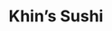 ---
layout: place
title: "Khin’s Sushi"
permalink: /district-of-columbia/washington/khin-s-sushi.html
stateAbbr: DC
stateName: District of Columbia
cityName: Washington
place_id: ChIJ78NrNQW3t4kRGYiDa-IJK4A
photos:
  - name: >-
      places/ChIJ78NrNQW3t4kRGYiDa-IJK4A/photos/AeeoHcLnTQ-ixR6jrEWT5ZUpF3Prn3o2fM-3LfVHI-Pnq9-zrFo3cM-dnDPXM8y_e5owsYZxkQQQiu-5_G614rzcui1DbrqWYQutrNyep4Fzd2gWR7ZLffmAPluR1vtlG056GD5yj2BNubkbOolJv5Z5rTj2WqG7kLkQKG7p2HQUjCou4nqNn4Bwuqlmy_5uOBXTadjbk3fud3E0zjLBvqw5S45Tz0k1UCSrzexP3-k6tmsfnSRYDEjAo63myCl0sTQj3spyGHHndcqO0ZYTgztlTEfp9mO392oXR2J8vjNwjwl1_OWmev7z6hamxG1xU5LcUNQVMEkdbdHmVfVxFgZeV3DIruatfNF1C904_jXpGuTFpZHn5YZ7UtQaYwz2ucmHfITC_bsCs0lfhtx_Wxz-x8r2-cpkooknx7zTJWaS4nOAhww
    widthPx: 3024
    heightPx: 4032
    authorAttributions:
      - displayName: EIleen Pollmeyer
        uri: https://maps.google.com/maps/contrib/104681916323990705137
        photoUri: >-
          https://lh3.googleusercontent.com/a/ACg8ocKxtxQG0TvBUohv-_q7Vbadvcnc02eRGcpvFlGpHrxNQ_gCTtks=s100-p-k-no-mo
    flagContentUri: >-
      https://www.google.com/local/imagery/report/?cb_client=maps_api_places.places_api&image_key=!1e10!2sCIHM0ogKEICAgID36Pb06QE&hl=en-US
    googleMapsUri: >-
      https://www.google.com/maps/place//data=!3m4!1e2!3m2!1sCIHM0ogKEICAgID36Pb06QE!2e10!4m2!3m1!1s0x89b7b705356bc3ef:0x802b09e26b838819
  - name: >-
      places/ChIJ78NrNQW3t4kRGYiDa-IJK4A/photos/AeeoHcItdSChBADbeTWWItQgSjm7fN39XZiJIgLNtFi2zlNk7iu0EaNA9m3EOa2ksCorKn8WcGRw64ZNvGA5H-H6QRIFX2SpHggHExgFUj-gDLaSL77-ynWzXUV3Q8Lko9zhAZTl2nmjXEByXzoI0Kdn_VTkF3NSqiXVVifR5FQ1FvCEA-AZBBrWpoTDNtaHpGTMI9BsOKjJWJ5_mHdEv0QGamIPJ44GFcxuwEUqI7OK01BurkCWxtSxncN4BQlgTB1TsfqaZ8FuoUaXz_VjmDEGgv-2Usdy8p1jFp8fIgjKlnGob4q4SR3fS2qp6cojEUolVQbHCm_PjhawruQP6P0-fF546MT0THyxxABaqxRFzarSI7dABghQAUBvmw0cJcUVU7zmYabIUN3nOgk6IgcDptO_3uazj3qVMCtSW_yiwpIdVg
    widthPx: 4624
    heightPx: 3468
    authorAttributions:
      - displayName: carochan86
        uri: https://maps.google.com/maps/contrib/104500833310047046057
        photoUri: >-
          https://lh3.googleusercontent.com/a/ACg8ocLqWp3RcNLWc5nB7I_R2h1RW2TSSy3UmptRZXWFChs5rBwdIw=s100-p-k-no-mo
    flagContentUri: >-
      https://www.google.com/local/imagery/report/?cb_client=maps_api_places.places_api&image_key=!1e10!2sCIHM0ogKEICAgICTrNusbw&hl=en-US
    googleMapsUri: >-
      https://www.google.com/maps/place//data=!3m4!1e2!3m2!1sCIHM0ogKEICAgICTrNusbw!2e10!4m2!3m1!1s0x89b7b705356bc3ef:0x802b09e26b838819
  - name: >-
      places/ChIJ78NrNQW3t4kRGYiDa-IJK4A/photos/AeeoHcLwGTFdX2S28c1Yo7FuwhqqvEzgmLt_F238yRWaTy-2S2tockc2fM6_BymEb6DRVnIYLM_O0sBEjx8YTlwsmcfK8LI978EfxT-z0AAT0yAV4NIIeyITD2iq07qvQkcgWBTAfbjL-vDxwmcDPO9DgH1ZxwXOdgVFlztlVZq4YdFmT5sSlRz_WVdEdTkozQ4ufFalubreiLkYxYyynox6DizjV06Nxhx7CWaOaHWfDNt8sRWK02gQVm7uATUNyOkUaOJkL0llO7cAdZf6MyeUhJBqFxQr06eRBHeOJv0-aUQOTlxMr2N1g7HjK4BjmBkOBLyClgDQI_6xehclwyLCDkcDfAVencj7GdREvb1l8I2TU7mBM-0DlXbzCAQqkNiL26x9BQRoCvP1ZvjP9ETBLUtJ3Jua2ILiHdaVE3Aq-h-_qpIG
    widthPx: 3000
    heightPx: 4000
    authorAttributions:
      - displayName: Tatiana
        uri: https://maps.google.com/maps/contrib/117560893034568096001
        photoUri: >-
          https://lh3.googleusercontent.com/a-/ALV-UjWGgsMofDEAg0nbA6aj5i5sNGedIUH9VLxOPI2stsVWTnj136Mg=s100-p-k-no-mo
    flagContentUri: >-
      https://www.google.com/local/imagery/report/?cb_client=maps_api_places.places_api&image_key=!1e10!2sCIHM0ogKEICAgMCg7MaSpwE&hl=en-US
    googleMapsUri: >-
      https://www.google.com/maps/place//data=!3m4!1e2!3m2!1sCIHM0ogKEICAgMCg7MaSpwE!2e10!4m2!3m1!1s0x89b7b705356bc3ef:0x802b09e26b838819
  - name: >-
      places/ChIJ78NrNQW3t4kRGYiDa-IJK4A/photos/AeeoHcKo67B-pkpOSfgKKp504oMv3vp_M2sQgx5c_T293vf5P9ERQLC482jyS4aMtfGt3obUrS_TiJosbV4gObJSXseUIi4qGcKt1bd-5OVqohS5KARiChtBfDqZ_9Fe2KGWuKit14sAN24iVdu3kCFCauhAN5Wha8-uHK-YYB14jkagixyZmEVoMPp12tRp7s4WT9wwxABB2MSRcCgPjAntCC_DIqf_xqECLD9gRguRe_J7AXOxnIzeLtD0wudgTmwrJ_4Otpgw_bpcpZjGBz23kJBhvyfdvllfnGlIJji0oeqWJpDe3yZAQDwQrt9HeQrKYknnpEjMV6IoOaM_xoYhwc_akyzhtSke_363gIvlYHl2XGWhhrAB-SfUObZUXJIWccfmoPnGp9o_YTwCiSTi_Neh65o-FW7W0BD7m82Fn8_eLw
    widthPx: 4080
    heightPx: 3072
    authorAttributions:
      - displayName: Kendra Nichols
        uri: https://maps.google.com/maps/contrib/110346744682801437306
        photoUri: >-
          https://lh3.googleusercontent.com/a-/ALV-UjV1VBDfxUoaEQJOwYnsMf9voP6_4C-FdSl5FQqYgUjNykK3k1dmZg=s100-p-k-no-mo
    flagContentUri: >-
      https://www.google.com/local/imagery/report/?cb_client=maps_api_places.places_api&image_key=!1e10!2sCIHM0ogKEICAgMCIne3zFw&hl=en-US
    googleMapsUri: >-
      https://www.google.com/maps/place//data=!3m4!1e2!3m2!1sCIHM0ogKEICAgMCIne3zFw!2e10!4m2!3m1!1s0x89b7b705356bc3ef:0x802b09e26b838819
  - name: >-
      places/ChIJ78NrNQW3t4kRGYiDa-IJK4A/photos/AeeoHcLx9NuluhcDnvg6xfCdpqpkHJeXDdkaFI8lAhT0df__grgwO5gf5T6oEsDL8ZYthKL9L6iH4ImRmNvtiMfu6iQ4k2i9x0LccqnlPvBWXEm63t1PyHNoTA5EQ5-n790svnWdR9LuyrGzCq0KMLwvoX3i6xvj1nXAnjzrMxWe81Bu3mRwveAP5LtpYj-MrSp85Fw6NOFFrksFLRDWH2RrogHWirIiZemF60c7Nbcuhe9tZQUclQp1F9ZeCIfyLQHkdmpwuao62iQ42rObbu682dflgwSUHC7hWyXzW7rCj6qVm0lqolS4SppO-lN4CzJVDHQeoVqHilfIyiCKOWUvW_gtjNa11nxYt3HT7of8Y-d1T1KMNbGDaVs9FyMbBiTz0aL3bu2xF0uUZ5_7Az1pOupG-OttZtRC1QP48UuUKnXB6ZM
    widthPx: 3024
    heightPx: 4032
    authorAttributions:
      - displayName: Ralph Branch, III
        uri: https://maps.google.com/maps/contrib/107663777940134831538
        photoUri: >-
          https://lh3.googleusercontent.com/a-/ALV-UjUIrizrjFB2dl-SPQiHiH_kvi_E0fL-dksaqwHHiZ5CNX7lNX9X=s100-p-k-no-mo
    flagContentUri: >-
      https://www.google.com/local/imagery/report/?cb_client=maps_api_places.places_api&image_key=!1e10!2sCIHM0ogKEICAgIDLmPLc1AE&hl=en-US
    googleMapsUri: >-
      https://www.google.com/maps/place//data=!3m4!1e2!3m2!1sCIHM0ogKEICAgIDLmPLc1AE!2e10!4m2!3m1!1s0x89b7b705356bc3ef:0x802b09e26b838819
  - name: >-
      places/ChIJ78NrNQW3t4kRGYiDa-IJK4A/photos/AeeoHcJSpUYcvfXWUXjQq4R039mmFHojfe6UORyz1hgu3H1qIpWDPlCfN3rTYjTx6Q4l12PUdePRsx8xQZMCyF80d73LVFgdLPov8RBQQekSVXfjaWCciZ7g6iHY3bICRQdGftoQn-7-tmAT1_fX-S3EUNA7TJal9Jcymu4ZDpyBwCmClW6Dbfw3_aDzfCmf3SKnQZXY4ZqsKOuN-vsV6b8ia4xHRh3iko7EoR8pp75ZsexL6b8Zv3wVU1N5tjUidl7guRRurqadN-UHtrzJ-mzZ-02FZTX23Iqdp1C-zEG9qNJrm_rKtUcPPkH1TeIaHjFpv6MrIQOCTHhl6z9qhft67iPqZpnUmos73dbs1p5YRi-_RzEV8gLrXDSrgx8xi0snsh6b5haQpYBZmvOh3yKzk3xdEo1wSBHgdUajWBFcaXiY80yz
    widthPx: 2252
    heightPx: 4000
    authorAttributions:
      - displayName: Pritisha Shrestha
        uri: https://maps.google.com/maps/contrib/109135054208257018889
        photoUri: >-
          https://lh3.googleusercontent.com/a-/ALV-UjUHjIppagy22m4O3DR5BPfKpK2ZPTBpPy329MhHSuuV4BE5sGNx8w=s100-p-k-no-mo
    flagContentUri: >-
      https://www.google.com/local/imagery/report/?cb_client=maps_api_places.places_api&image_key=!1e10!2sCIHM0ogKEICAgIDpvtje0wE&hl=en-US
    googleMapsUri: >-
      https://www.google.com/maps/place//data=!3m4!1e2!3m2!1sCIHM0ogKEICAgIDpvtje0wE!2e10!4m2!3m1!1s0x89b7b705356bc3ef:0x802b09e26b838819
  - name: >-
      places/ChIJ78NrNQW3t4kRGYiDa-IJK4A/photos/AeeoHcJ2GpHy4_ocsFLYpPFAsHGZ17tFuuzVD8aYdJTYlCBqTdMnAXM6K8z_QakGqms7FjHLuqnneh_QAQlaU-yYpI4ksz_t5fzj3Sgoias4I6UcNSODyxyflTo2fw-3i6lwqBqcSdWrNEhpNg_7YdT9axETdX0NEZ6ELU8cK1tEUedm0CV6zjbgDT3OSnMejmm8p3ko4rNP2HT2KpKzfkL2jm8OAo8LlTwjNOwELPEpITZA9QAVjBmlFufbhCvff0A9aSU56_0LuncKun0OBCiBWz1s9b5UgP-Fjk8_IMCP768ZzI0ptRmvSQPO4gWOZWP7t9aRFBM7o1RAX3DS_3hQyf-rYEqEPH3Hln5lzhSwV3ZL6CuQNOLTJR32I-chPkLrzeoakyztebs3SjZ_VWF9DrD6J8-Eze_pWZoO7fB9OuJmBQ
    widthPx: 3024
    heightPx: 4032
    authorAttributions:
      - displayName: Betty Alexander
        uri: https://maps.google.com/maps/contrib/111014014625499495370
        photoUri: >-
          https://lh3.googleusercontent.com/a-/ALV-UjXTzbhk-ffF43a0CEVotVM2Eok64dP6VzJUm12f9cN-m1cbUaq0=s100-p-k-no-mo
    flagContentUri: >-
      https://www.google.com/local/imagery/report/?cb_client=maps_api_places.places_api&image_key=!1e10!2sCIHM0ogKEICAgICx84CwMg&hl=en-US
    googleMapsUri: >-
      https://www.google.com/maps/place//data=!3m4!1e2!3m2!1sCIHM0ogKEICAgICx84CwMg!2e10!4m2!3m1!1s0x89b7b705356bc3ef:0x802b09e26b838819
  - name: >-
      places/ChIJ78NrNQW3t4kRGYiDa-IJK4A/photos/AeeoHcIHhSFpIOzOjfQWY3Aj-re1vS1JUC4xpcFyA9RzLFT6oxCOgghitB4cHD8n6cE4kJko1BWNcOrpd-LmNxiK7oQXRHDwK4PGcuknDyykW1FqAzllrdu60ZIDBB-KfyuJYy6j2sFkX_X1iVqJST9HNPCgxMkQA_PnHigdvgn3iPFLSe_90BygK5TSsyMmedOifCaRaqVTl8uniPnt08CX23VGt8M4l9iS-73NWBA2R6bAt0T06LZWMeJUH-z_NNYcH7rvzoU8jC_UA_7eDa2A3H3kyQVyETDwWjB6c2pQi9bObBxXsUFZxbzkHsZbhGEZZUnlOYHWPAN-43NDyIyuGrePqJ3iMhx3Xud9TN1-JeK9W48EKt5z7hf7i68sswaT_aBByxefbDD5WQ0_OcP4L9ELXNbPqSLaohY7ET5Pq7RS1A
    widthPx: 3024
    heightPx: 4032
    authorAttributions:
      - displayName: Lizzy Amirana
        uri: https://maps.google.com/maps/contrib/101887045127025415411
        photoUri: >-
          https://lh3.googleusercontent.com/a-/ALV-UjXZZnV_g_gtNoB1x4FdGp9I9TUK2oGReCRn8odq68PsvAvnebfP=s100-p-k-no-mo
    flagContentUri: >-
      https://www.google.com/local/imagery/report/?cb_client=maps_api_places.places_api&image_key=!1e10!2sCIHM0ogKEICAgICZlredOg&hl=en-US
    googleMapsUri: >-
      https://www.google.com/maps/place//data=!3m4!1e2!3m2!1sCIHM0ogKEICAgICZlredOg!2e10!4m2!3m1!1s0x89b7b705356bc3ef:0x802b09e26b838819
  - name: >-
      places/ChIJ78NrNQW3t4kRGYiDa-IJK4A/photos/AeeoHcInI2IbqAYBooEnVMyZf1ITk9d_DsCHcnZ2K-SW9MsWseYxDJZLLnU8J_EpfzVQyBLJXovxDXpBKEQ5L_WSdyCfTmCbiTxGkFiHLfdALIeSXp_fRxSaHOUU9-DkvG8fZ8YvXusJ5FYCc7EGBsFApojiqB5xbF0r2l9kfshfNldX-wjR-hzBFK74UXL2zMpvWsPZxt5C6Sq8TFVcPu-9Cz1AP3QBpNCUD8WEW-AaKQs_lmuWMAp5LMqPNlcpFKcfIBqY5fq0L2xTSpl8gXNIdvveUVlexmqTHIXcM2EBOlWD4XN6nSvqFFrWgmHJk3Z22sSsyS_GDEmCovZMPoBjXJnMxcycltwHCgWC71zWV4ukGfghWr-pl9btHIq2w7w3K8fRbl1IAsXjbuPmAfrAjTxA4CHs-veW2_8F5vo14k4ul1DD
    widthPx: 4032
    heightPx: 3024
    authorAttributions:
      - displayName: Lizzy Amirana
        uri: https://maps.google.com/maps/contrib/101887045127025415411
        photoUri: >-
          https://lh3.googleusercontent.com/a-/ALV-UjXZZnV_g_gtNoB1x4FdGp9I9TUK2oGReCRn8odq68PsvAvnebfP=s100-p-k-no-mo
    flagContentUri: >-
      https://www.google.com/local/imagery/report/?cb_client=maps_api_places.places_api&image_key=!1e10!2sCIHM0ogKEICAgICZlred-gE&hl=en-US
    googleMapsUri: >-
      https://www.google.com/maps/place//data=!3m4!1e2!3m2!1sCIHM0ogKEICAgICZlred-gE!2e10!4m2!3m1!1s0x89b7b705356bc3ef:0x802b09e26b838819
  - name: >-
      places/ChIJ78NrNQW3t4kRGYiDa-IJK4A/photos/AeeoHcLvkA_gCy_2MWpoiGUNbzfNrjNclSbuLJtWv1_YKVVgFbzYpU328P3QfCB5EICVlpkEF9MlnmKlR2sdVl4c_pMvT57vlFRyUrRnaeeHWObhwgCO7VKTtE61oRAfqp1qjrMmXK4Si2viV-KTgEcoEIzcDDm-9ijijzmMlYSdvErJFH64_65hbO_xFYFmDyJuxX3rzrCh4RU_2Z0TLdRzZ1VTWpZIJEhKotXKNn6ho5tUU4rLrAj3i22ABPVWDnAM87U0hptg9-NYoNhD17RBaZisHLPRg5HEtvHD48VDSG8RBu-1ZyZf3UCwQamF5C6SDgiDXL2gz6-GTNk9KHtdhMPKqIfFrhntaRMi0WdbwDgeFwxhsP2b2brjkEBx54y62V2IQi0gRg4sP01GmUWlvn-VpINvSfXdRZr3eDIplAg
    widthPx: 3468
    heightPx: 4624
    authorAttributions:
      - displayName: Luis Adrian Toriz Dorantes
        uri: https://maps.google.com/maps/contrib/111053255312601252729
        photoUri: >-
          https://lh3.googleusercontent.com/a-/ALV-UjUQq9b8xQJHAvkVLFdrDXSB-6-S1MXsQuvadACJDX-_NJCvU4xMdQ=s100-p-k-no-mo
    flagContentUri: >-
      https://www.google.com/local/imagery/report/?cb_client=maps_api_places.places_api&image_key=!1e10!2sCIHM0ogKEICAgIDFgcPhVw&hl=en-US
    googleMapsUri: >-
      https://www.google.com/maps/place//data=!3m4!1e2!3m2!1sCIHM0ogKEICAgIDFgcPhVw!2e10!4m2!3m1!1s0x89b7b705356bc3ef:0x802b09e26b838819
address: 1069 Wisconsin Ave NW, Washington, DC 20007, USA
street: 1069 Wisconsin Ave NW
city: Washington
state: DC
zip: '20007'
country: USA
neighborhood: Northwest Washington
latitude: '38.904600'
longitude: '-77.062629'
accessibility_options:
  wheelchairAccessibleRestroom: true
business_status: OPERATIONAL
name: Khin’s Sushi
google_maps_links:
  directionsUri: >-
    https://www.google.com/maps/dir//''/data=!4m7!4m6!1m1!4e2!1m2!1m1!1s0x89b7b705356bc3ef:0x802b09e26b838819!3e0
  placeUri: https://maps.google.com/?cid=9235486328924375065
  writeAReviewUri: >-
    https://www.google.com/maps/place//data=!4m3!3m2!1s0x89b7b705356bc3ef:0x802b09e26b838819!12e1
  reviewsUri: >-
    https://www.google.com/maps/place//data=!4m4!3m3!1s0x89b7b705356bc3ef:0x802b09e26b838819!9m1!1b1
  photosUri: >-
    https://www.google.com/maps/place//data=!4m3!3m2!1s0x89b7b705356bc3ef:0x802b09e26b838819!10e5
primary_type: Sushi Restaurant
opening_hours:
  regular: null
  current: null
secondary_opening_hours:
  regular:
    weekdayDescriptions: null
    type: null
  current:
    weekdayDescriptions: null
    type: null
phone: (202) 449-2904
price_level: null
price_range: $10 &ndash; $20
rating: '4.7'
rating_count: 0
website: null
description: null
reviews:
  - name: >-
      places/ChIJ78NrNQW3t4kRGYiDa-IJK4A/reviews/ChdDSUhNMG9nS0VJQ0FnTUNJemNpZW9BRRAB
    relativePublishTimeDescription: a week ago
    rating: 5
    text:
      text: >-
        Very affordable and fresh sushi restaurant in Georgetown! Owners are
        very kind and the food came out right quickly. My spicy tuna roll was
        great! I highly recommend stopping by and trying this place out if in
        Georgetown. They have a 7 dollar roll deal and it’s a great value!
      languageCode: en
    originalText:
      text: >-
        Very affordable and fresh sushi restaurant in Georgetown! Owners are
        very kind and the food came out right quickly. My spicy tuna roll was
        great! I highly recommend stopping by and trying this place out if in
        Georgetown. They have a 7 dollar roll deal and it’s a great value!
      languageCode: en
    authorAttribution:
      displayName: Kate
      uri: https://www.google.com/maps/contrib/102038273675670019168/reviews
      photoUri: >-
        https://lh3.googleusercontent.com/a/ACg8ocJ0ueOJYlH72dIobgGUDRQ9qmLUvg2T3Ex4nFE38s7jsvGcFw=s128-c0x00000000-cc-rp-mo
    publishTime: '2025-04-03T21:52:53.610887Z'
    flagContentUri: >-
      https://www.google.com/local/review/rap/report?postId=ChdDSUhNMG9nS0VJQ0FnTUNJemNpZW9BRRAB&d=17924085&t=1
    googleMapsUri: >-
      https://www.google.com/maps/reviews/data=!4m6!14m5!1m4!2m3!1sChdDSUhNMG9nS0VJQ0FnTUNJemNpZW9BRRAB!2m1!1s0x89b7b705356bc3ef:0x802b09e26b838819
  - name: >-
      places/ChIJ78NrNQW3t4kRGYiDa-IJK4A/reviews/ChZDSUhNMG9nS0VJQ0FnSURMbVBMY1pBEAE
    relativePublishTimeDescription: 9 months ago
    rating: 4
    text:
      text: >-
        I recently dined at a fantastic family-owned sushi restaurant in the
        heart of Georgetown and had an outstanding experience.


        The service was impeccable. The staff were friendly, attentive, and made
        us feel like part of the family from the moment we walked in. The sushi
        was exceptional. Every piece was fresh, beautifully presented, and
        bursting with flavor. The variety on the menu catered to all tastes, and
        each dish was crafted with obvious care and expertise.


        The overall experience was wonderful. The cozy, welcoming atmosphere
        combined with the high-quality food and top-notch service made for a
        memorable meal.


        If you're in Georgetown and craving sushi, this place is a must-visit.
        Highly recommended!
      languageCode: en
    originalText:
      text: >-
        I recently dined at a fantastic family-owned sushi restaurant in the
        heart of Georgetown and had an outstanding experience.


        The service was impeccable. The staff were friendly, attentive, and made
        us feel like part of the family from the moment we walked in. The sushi
        was exceptional. Every piece was fresh, beautifully presented, and
        bursting with flavor. The variety on the menu catered to all tastes, and
        each dish was crafted with obvious care and expertise.


        The overall experience was wonderful. The cozy, welcoming atmosphere
        combined with the high-quality food and top-notch service made for a
        memorable meal.


        If you're in Georgetown and craving sushi, this place is a must-visit.
        Highly recommended!
      languageCode: en
    authorAttribution:
      displayName: Ralph Branch, III
      uri: https://www.google.com/maps/contrib/107663777940134831538/reviews
      photoUri: >-
        https://lh3.googleusercontent.com/a-/ALV-UjUIrizrjFB2dl-SPQiHiH_kvi_E0fL-dksaqwHHiZ5CNX7lNX9X=s128-c0x00000000-cc-rp-mo-ba5
    publishTime: '2024-06-25T06:09:33.552135Z'
    flagContentUri: >-
      https://www.google.com/local/review/rap/report?postId=ChZDSUhNMG9nS0VJQ0FnSURMbVBMY1pBEAE&d=17924085&t=1
    googleMapsUri: >-
      https://www.google.com/maps/reviews/data=!4m6!14m5!1m4!2m3!1sChZDSUhNMG9nS0VJQ0FnSURMbVBMY1pBEAE!2m1!1s0x89b7b705356bc3ef:0x802b09e26b838819
  - name: >-
      places/ChIJ78NrNQW3t4kRGYiDa-IJK4A/reviews/ChdDSUhNMG9nS0VJQ0FnTUNJbmUzenB3RRAB
    relativePublishTimeDescription: a week ago
    rating: 5
    text:
      text: >-
        Had a great upstairs area. Good was delicious. There was one lady, doing
        it all. She was amazing.
      languageCode: en
    originalText:
      text: >-
        Had a great upstairs area. Good was delicious. There was one lady, doing
        it all. She was amazing.
      languageCode: en
    authorAttribution:
      displayName: Kendra Nichols
      uri: https://www.google.com/maps/contrib/110346744682801437306/reviews
      photoUri: >-
        https://lh3.googleusercontent.com/a-/ALV-UjV1VBDfxUoaEQJOwYnsMf9voP6_4C-FdSl5FQqYgUjNykK3k1dmZg=s128-c0x00000000-cc-rp-mo-ba5
    publishTime: '2025-04-04T03:04:24.757168Z'
    flagContentUri: >-
      https://www.google.com/local/review/rap/report?postId=ChdDSUhNMG9nS0VJQ0FnTUNJbmUzenB3RRAB&d=17924085&t=1
    googleMapsUri: >-
      https://www.google.com/maps/reviews/data=!4m6!14m5!1m4!2m3!1sChdDSUhNMG9nS0VJQ0FnTUNJbmUzenB3RRAB!2m1!1s0x89b7b705356bc3ef:0x802b09e26b838819
  - name: >-
      places/ChIJ78NrNQW3t4kRGYiDa-IJK4A/reviews/ChZDSUhNMG9nS0VJQ0FnTUNnN01hU1J3EAE
    relativePublishTimeDescription: a month ago
    rating: 5
    text:
      text: >-
        Fast, attentive service with delicious rolls and miso soup. Best value
        and quality—just $7 for any maki roll at lunch! The only thing is maki
        come with spicy mayo- ask to skip it if you like it without it. Enjoy a
        table on the 2nd floor by the windows to recharge.
      languageCode: en
    originalText:
      text: >-
        Fast, attentive service with delicious rolls and miso soup. Best value
        and quality—just $7 for any maki roll at lunch! The only thing is maki
        come with spicy mayo- ask to skip it if you like it without it. Enjoy a
        table on the 2nd floor by the windows to recharge.
      languageCode: en
    authorAttribution:
      displayName: Tatiana
      uri: https://www.google.com/maps/contrib/117560893034568096001/reviews
      photoUri: >-
        https://lh3.googleusercontent.com/a-/ALV-UjWGgsMofDEAg0nbA6aj5i5sNGedIUH9VLxOPI2stsVWTnj136Mg=s128-c0x00000000-cc-rp-mo-ba2
    publishTime: '2025-02-14T23:10:46.794110Z'
    flagContentUri: >-
      https://www.google.com/local/review/rap/report?postId=ChZDSUhNMG9nS0VJQ0FnTUNnN01hU1J3EAE&d=17924085&t=1
    googleMapsUri: >-
      https://www.google.com/maps/reviews/data=!4m6!14m5!1m4!2m3!1sChZDSUhNMG9nS0VJQ0FnTUNnN01hU1J3EAE!2m1!1s0x89b7b705356bc3ef:0x802b09e26b838819
  - name: >-
      places/ChIJ78NrNQW3t4kRGYiDa-IJK4A/reviews/ChdDSUhNMG9nS0VJQ0FnSUNUck51c3p3RRAB
    relativePublishTimeDescription: 11 months ago
    rating: 4
    text:
      text: >-
        I got a eel roll and miso soup.  The price was very affordable . The
        employees were very nice and attentive. The miso soup  was bland. Tofu
        had no flavor.

        The eel caterpillar  was good  and presented nicely . Although I didn't
        care for the sushi in the puddle of soy sauce.
      languageCode: en
    originalText:
      text: >-
        I got a eel roll and miso soup.  The price was very affordable . The
        employees were very nice and attentive. The miso soup  was bland. Tofu
        had no flavor.

        The eel caterpillar  was good  and presented nicely . Although I didn't
        care for the sushi in the puddle of soy sauce.
      languageCode: en
    authorAttribution:
      displayName: carochan86
      uri: https://www.google.com/maps/contrib/104500833310047046057/reviews
      photoUri: >-
        https://lh3.googleusercontent.com/a/ACg8ocLqWp3RcNLWc5nB7I_R2h1RW2TSSy3UmptRZXWFChs5rBwdIw=s128-c0x00000000-cc-rp-mo-ba4
    publishTime: '2024-05-11T23:28:00.930630Z'
    flagContentUri: >-
      https://www.google.com/local/review/rap/report?postId=ChdDSUhNMG9nS0VJQ0FnSUNUck51c3p3RRAB&d=17924085&t=1
    googleMapsUri: >-
      https://www.google.com/maps/reviews/data=!4m6!14m5!1m4!2m3!1sChdDSUhNMG9nS0VJQ0FnSUNUck51c3p3RRAB!2m1!1s0x89b7b705356bc3ef:0x802b09e26b838819
parking_options: {}
payment_options:
  acceptsCreditCards: true
  acceptsCashOnly: false
allow_dogs: null
curbside_pickup: null
delivery: true
dine_in: true
good_for_children: null
good_for_groups: null
good_for_sports: false
live_music: false
menu_for_children: null
outdoor_seating: true
reservable: null
restroom: true
serves_beer: null
serves_breakfast: false
serves_brunch: null
serves_cocktails: null
serves_coffee: false
serves_dinner: true
serves_dessert: null
serves_lunch: true
serves_vegetarian_food: true
serves_wine: null
takeout: true

---